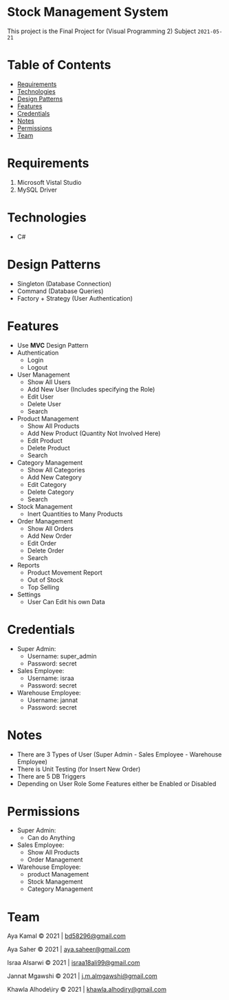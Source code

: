 # Stock Management System
This project is the Final Project for (Visual Programming 2) Subject ` 2021-05-21 `

# Table of Contents
* [Requirements](#requirements)
* [Technologies](#technologies)
* [Design Patterns](#design-patterns)
* [Features](#features)
* [Credentials](#credentials)
* [Notes](#notes)
* [Permissions](#permissions)
* [Team](#team)

# Requirements
1. Microsoft Vistal Studio
2. MySQL Driver

# Technologies
* C#

# Design Patterns
* Singleton (Database Connection)
* Command (Database Queries)
* Factory + Strategy (User Authentication)

# Features
* Use __MVC__ Design Pattern
* Authentication
    * Login
    * Logout
* User Management
    * Show All Users
    * Add New User (Includes specifying the Role)
    * Edit User
    * Delete User
    * Search
* Product Management
    * Show All Products
    * Add New Product (Quantity Not Involved Here)
    * Edit Product
    * Delete Product
    * Search
* Category Management
    * Show All Categories
    * Add New Category
    * Edit Category
    * Delete Category
    * Search
* Stock Management
    * Inert Quantities to Many Products
* Order Management
    * Show All Orders
    * Add New Order
    * Edit Order
    * Delete Order
    * Search
* Reports
    * Product Movement Report
    * Out of Stock
    * Top Selling
* Settings
    * User Can Edit his own Data

# Credentials
* Super Admin:
    * Username: super_admin
    * Password: secret
* Sales Employee:
    * Username: israa
    * Password: secret
* Warehouse Employee:
    * Username: jannat
    * Password: secret
    
# Notes
* There are 3 Types of User (Super Admin - Sales Employee - Warehouse Employee)
* There is Unit Testing (for Insert New Order)
* There are 5 DB Triggers
* Depending on User Role Some Features either be Enabled or Disabled

# Permissions
* Super Admin:
    * Can do Anything
* Sales Employee:
    * Show All Products
    * Order Management
* Warehouse Employee:
    * product Management
    * Stock Management
    * Category Management

# Team
Aya Kamal         © 2021 | bd58296@gmail.com

Aya Saher         © 2021 | aya.saheer@gmail.com

Israa Alsarwi     © 2021 | israa18ali99@gmail.com

Jannat Mgawshi    © 2021 | j.m.almgawshi@gmail.com

Khawla Alhode\iry © 2021 | khawla.alhodiry@gmail.com